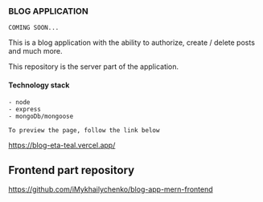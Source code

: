 ### BLOG APPLICATION

``` COMING SOON... ```


This is a blog application with the ability to authorize, create / delete posts and much more. 

This repository is the server part of the application.

#### Technology stack

``` 
- node
- express
- mongoDb/mongoose
```

```To preview the page, follow the link below```

https://blog-eta-teal.vercel.app/


## Frontend part repository

https://github.com/iMykhailychenko/blog-app-mern-frontend
